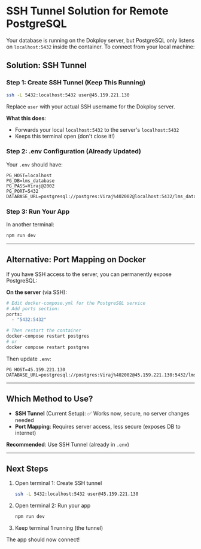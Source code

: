 # SSH Tunnel Solution for Remote PostgreSQL

Your database is running on the Dokploy server, but PostgreSQL only listens on `localhost:5432` inside the container. To connect from your local machine:

## Solution: SSH Tunnel

### Step 1: Create SSH Tunnel (Keep This Running)

```bash
ssh -L 5432:localhost:5432 user@45.159.221.130
```

Replace `user` with your actual SSH username for the Dokploy server.

**What this does**:

- Forwards your local `localhost:5432` to the server's `localhost:5432`
- Keeps this terminal open (don't close it!)

### Step 2: .env Configuration (Already Updated)

Your `.env` should have:

```properties
PG_HOST=localhost
PG_DB=lms_database
PG_PASS=Viraj@2002
PG_PORT=5432
DATABASE_URL=postgresql://postgres:Viraj%402002@localhost:5432/lms_database
```

### Step 3: Run Your App

In another terminal:

```bash
npm run dev
```

---

## Alternative: Port Mapping on Docker

If you have SSH access to the server, you can permanently expose PostgreSQL:

**On the server** (via SSH):

```bash
# Edit docker-compose.yml for the PostgreSQL service
# Add ports section:
ports:
  - "5432:5432"

# Then restart the container
docker-compose restart postgres
# or
docker compose restart postgres
```

Then update `.env`:

```properties
PG_HOST=45.159.221.130
DATABASE_URL=postgresql://postgres:Viraj%402002@45.159.221.130:5432/lms_database
```

---

## Which Method to Use?

- **SSH Tunnel** (Current Setup): ✅ Works now, secure, no server changes needed
- **Port Mapping**: Requires server access, less secure (exposes DB to internet)

**Recommended**: Use SSH Tunnel (already in `.env`)

---

## Next Steps

1. Open terminal 1: Create SSH tunnel

   ```bash
   ssh -L 5432:localhost:5432 user@45.159.221.130
   ```

2. Open terminal 2: Run your app

   ```bash
   npm run dev
   ```

3. Keep terminal 1 running (the tunnel)

The app should now connect!
